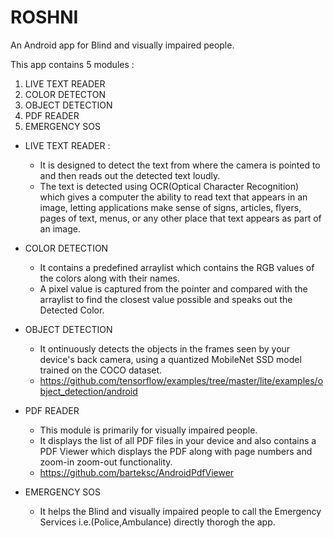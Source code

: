 # ROSHNI

An Android app for Blind and visually impaired people.

This app contains 5 modules :

1. LIVE TEXT READER
2. COLOR DETECTON
3. OBJECT DETECTION
4. PDF READER
5. EMERGENCY SOS


* LIVE TEXT READER :

  * It is designed to detect the text from where the camera is pointed to and then reads out the detected text loudly. 
  * The text is detected using OCR(Optical Character Recognition) which gives a computer the ability to read text that appears in an image, letting applications make sense of signs, articles, flyers, pages of text, menus, or any other place that text appears as part of an image.
   
* COLOR DETECTION
 
  * It contains a predefined arraylist which contains the RGB values of the colors along with their names.
  * A pixel value is captured from the pointer and compared with the arraylist to find the closest value possible and speaks out the Detected Color.
    
* OBJECT DETECTION
  * It ontinuously detects the objects in the frames seen by your device's back camera, using a quantized MobileNet SSD model trained on the COCO dataset.
  * https://github.com/tensorflow/examples/tree/master/lite/examples/object_detection/android
  
* PDF READER
  * This module is primarily for visually impaired people.
  * It displays the list of all PDF files in your device and also contains a PDF Viewer which displays the PDF along with page numbers and zoom-in zoom-out functionality.
  * https://github.com/barteksc/AndroidPdfViewer
  
* EMERGENCY SOS
  * It helps the Blind and visually impaired people to call the Emergency Services i.e.(Police,Ambulance) directly thorogh the app.
